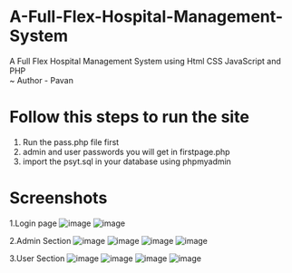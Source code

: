 # A-Full-Flex-Hospital-Management-System
A Full Flex Hospital Management System using Html CSS JavaScript and PHP <br>
~ Author - Pavan 

# Follow this steps to run the site
1. Run the pass.php file first
2. admin and user passwords you will get in firstpage.php
3. import the psyt.sql in your database using phpmyadmin

# Screenshots
1.Login page
![image](https://github.com/user-attachments/assets/615f1b28-2abd-41ae-9823-681242125842)
![image](https://github.com/user-attachments/assets/f5c0f1e6-af4c-4f54-ae41-7eac61e69911)


2.Admin Section
![image](https://github.com/user-attachments/assets/16dfb9d6-e8b6-42df-891d-8c69b608ac34)
![image](https://github.com/user-attachments/assets/7df8f91f-477b-444c-96ce-0f6973b9369c)
![image](https://github.com/user-attachments/assets/539100ee-67ec-496d-9b80-b87cc9772892)
![image](https://github.com/user-attachments/assets/d3bda8e9-42e7-47ea-b459-cb50eea44179)


3.User Section
![image](https://github.com/user-attachments/assets/a9fc0f3b-7007-4168-8030-e471b6c7a8a5)
![image](https://github.com/user-attachments/assets/332dd0a7-40d7-42a3-b62f-0237588d2c27)
![image](https://github.com/user-attachments/assets/68f57110-fc34-4fa7-be9c-821e3aedf699)
![image](https://github.com/user-attachments/assets/9128dedd-3bf2-4134-9fc1-8d82f8bee649)

